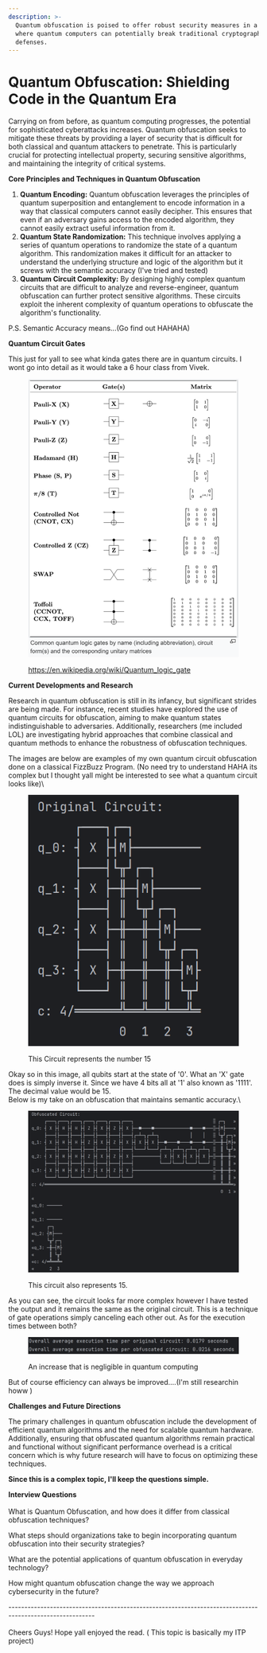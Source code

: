 ```yaml
---
description: >-
  Quantum obfuscation is poised to offer robust security measures in a future
  where quantum computers can potentially break traditional cryptographic
  defenses.
---
```


# Quantum Obfuscation: Shielding Code in the Quantum Era

Carrying on from before, as quantum computing progresses, the potential for sophisticated cyberattacks increases. Quantum obfuscation seeks to mitigate these threats by providing a layer of security that is difficult for both classical and quantum attackers to penetrate. This is particularly crucial for protecting intellectual property, securing sensitive algorithms, and maintaining the integrity of critical systems.

**Core Principles and Techniques in Quantum Obfuscation**

1. **Quantum Encoding:** Quantum obfuscation leverages the principles of quantum superposition and entanglement to encode information in a way that classical computers cannot easily decipher. This ensures that even if an adversary gains access to the encoded algorithm, they cannot easily extract useful information from it.
2. **Quantum State Randomization:** This technique involves applying a series of quantum operations to randomize the state of a quantum algorithm. This randomization makes it difficult for an attacker to understand the underlying structure and logic of the algorithm but it screws with the semantic accuracy (I've tried and tested)
3. **Quantum Circuit Complexity:** By designing highly complex quantum circuits that are difficult to analyze and reverse-engineer, quantum obfuscation can further protect sensitive algorithms. These circuits exploit the inherent complexity of quantum operations to obfuscate the algorithm's functionality.

P.S. Semantic Accuracy means...(Go find out HAHAHA)

**Quantum Circuit Gates**

This just for yall to see what kinda gates there are in quantum circuits. I wont go into detail as it would take a 6 hour class from Vivek.

<figure><img src="../.gitbook/assets/image (3) (1) (1).png" alt=""><figcaption><p><a href="https://en.wikipedia.org/wiki/Quantum_logic_gate">https://en.wikipedia.org/wiki/Quantum_logic_gate</a></p></figcaption></figure>

**Current Developments and Research**

Research in quantum obfuscation is still in its infancy, but significant strides are being made. For instance, recent studies have explored the use of quantum circuits for obfuscation, aiming to make quantum states indistinguishable to adversaries. Additionally, researchers (me included LOL) are investigating hybrid approaches that combine classical and quantum methods to enhance the robustness of obfuscation techniques.

The images are below are examples of my own quantum circuit obfuscation done on a classical FizzBuzz Program. (No need try to understand HAHA its complex but I thought yall might be interested to see what a quantum circuit looks like)\


<figure><img src="../.gitbook/assets/image (2) (1) (1) (1) (1).png" alt=""><figcaption><p>This Circuit represents the number 15</p></figcaption></figure>

Okay so in this image, all qubits start at the state of '0'. What an 'X' gate does is simply inverse it. Since we have 4 bits all at '1' also known as '1111'. The decimal value would be 15.\
Below is my take on an obfuscation that maintains semantic accuracy.\


<figure><img src="../.gitbook/assets/image (1) (1) (1) (1) (1) (1).png" alt=""><figcaption><p>This circuit also represents 15.</p></figcaption></figure>

As you can see, the circuit looks far more complex however I have tested the output and it remains the same as the original circuit. This is a technique of gate operations simply canceling each other out. As for the execution times between both?

<figure><img src="../.gitbook/assets/image (2) (1) (1) (1) (1) (1).png" alt=""><figcaption><p>An increase that is negligible in quantum computing</p></figcaption></figure>

But of course efficiency can always be improved....(I'm still researchin howw )

**Challenges and Future Directions**

The primary challenges in quantum obfuscation include the development of efficient quantum algorithms and the need for scalable quantum hardware. Additionally, ensuring that obfuscated quantum algorithms remain practical and functional without significant performance overhead is a critical concern which is why future research will have to focus on optimizing these techniques.

**Since this is a complex topic, I'll keep the questions simple.**

**Interview Questions**\
\
What is Quantum Obfuscation, and how does it differ from classical obfuscation techniques?

What steps should organizations take to begin incorporating quantum obfuscation into their security strategies?

What are the potential applications of quantum obfuscation in everyday technology?&#x20;

How might quantum obfuscation change the way we approach cybersecurity in the future?

\---------------------------------------------------------------------------------------------------------\
\
Cheers Guys! Hope yall enjoyed the read. ( This topic is basically my ITP project)


